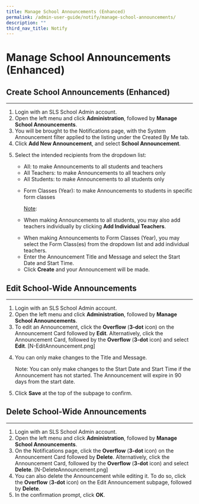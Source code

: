 ```yaml
---
title: Manage School Announcements (Enhanced)
permalink: /admin-user-guide/notify/manage-school-announcements/
description: ""
third_nav_title: Notify
---
```

<h1 id="manage-school-announcements-enhanced-">Manage School Announcements (Enhanced)</h1>
<h2 id="-create-school-announcements-enhanced-">Create School Announcements (Enhanced)</h2>
<hr>
<ol>
<li>Login with an SLS School Admin account.</li>
<li>Open the left menu and click <strong>Administration</strong>, followed by <strong>Manage School Announcements</strong>.</li>
<li>You will be brought to the Notifications page, with the System Announcement filter applied to the listing under the Created By Me tab.  </li>
<li>Click <strong>Add New Announcement</strong>, and select <strong>School Announcement</strong>.</li>
<li><p>Select the intended recipients from the dropdown list: </p>
<ul>
<li>All: to make Announcements to all students and teachers</li>
<li>All Teachers: to make Announcements to all teachers only</li>
<li>All Students: to make Announcements to all students only</li>
<li><p>Form Classes (Year): to make Announcements to students in specific form classes</p></li>
<p><u>Note</u>:
</p><li><p>When making Announcements to all students, you may also add teachers individually by clicking <strong>Add Individual Teachers</strong>.</p>
</li>
<li>When making Announcements to Form Classes (Year), you may select the Form Class(es) from the dropdown list and add individual teachers.</li>
<li>Enter the Announcement Title and Message and select the Start Date and Start Time.</li>
<li>Click <strong>Create</strong> and your Announcement will be made.</li>
</ul></li></ol>
<h2 id="-edit-school-wide-announcements-">Edit School-Wide Announcements</h2>
<hr>
<ol>
<li>Login with an SLS School Admin account.</li>
<li>Open the left menu and click <strong>Administration</strong>, followed by <strong>Manage School Announcements</strong>.</li>
<li>To edit an Announcement, click the <strong>Overflow</strong> (<strong>3-dot</strong> icon) on the Announcement Card followed by <strong>Edit</strong>. Alternatively, click the Announcement Card, followed by the <strong>Overflow</strong> (<strong>3-dot</strong> icon) and select <strong>Edit</strong>. [N-EditAnnouncement.png]</li>
<li><p>You can only make changes to the Title and Message.</p>
<p> Note: You can only make changes to the Start Date and Start Time if the Announcement has not started. The Announcement will expire in 90 days from the start date.</p>
</li>
<li><p>Click <strong>Save</strong> at the top of the subpage to confirm.</p>
</li>
</ol>
<h2 id="-delete-school-wide-announcements-">Delete School-Wide Announcements</h2>
<hr>
<ol>
<li>Login with an SLS School Admin account.</li>
<li>Open the left menu and click <strong>Administration</strong>, followed by <strong>Manage School Announcements</strong>.</li>
<li>On the Notifications page, click the <strong>Overflow</strong> (<strong>3-dot</strong> icon) on the Announcement Card followed by <strong>Delete</strong>. Alternatively, click the Announcement Card, followed by the <strong>Overflow</strong> (<strong>3-dot</strong> icon) and select <strong>Delete</strong>. [N-DeleteAnnouncement.png]</li>
<li>You can also delete the Announcement while editing it. To do so, click the <strong>Overflow</strong> (<strong>3-dot</strong> icon) on the Edit Announcement subpage, followed by <strong>Delete</strong>.</li>
<li>In the confirmation prompt, click <strong>OK</strong>.</li>
</ol>